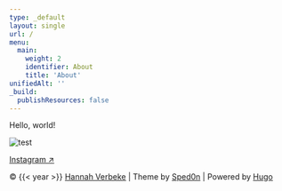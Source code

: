 ```yaml
---
type: _default
layout: single
url: /
menu:
  main:
    weight: 2
    identifier: About
    title: 'About'
unifiedAlt: ''
_build:
  publishResources: false
---
```


Hello, world!

![test](https://static.dreamland.be/wcsstore/ColruytB2CCAS/JPG/JPG/646x1000/std.lang.all/43/42/asset-3174342.jpg)

[Instagram ↗](https://www.instagram.com/hannahverbeke/)

&copy; {{< year >}} <u>[Hannah Verbeke](https://www.instagram.com/hannahverbeke/)</u> | Theme by [Sped0n](https://github.com/Sped0n) | Powered by [Hugo](https://gohugo.io)
